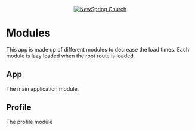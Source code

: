 <p align="center" >
  <a href="http://newspring.cc">
    <img src="https://s3.amazonaws.com/ns.images/newspring/icons/newspring-church-logo-black.png" alt="NewSpring Church" title="NewSpring Church" />
  </a>
</p>

Modules
=======================

This app is made up of different modules to decrease the load times.
Each module is lazy loaded when the root route is loaded.

## App

The main application module.

## Profile

The profile module
